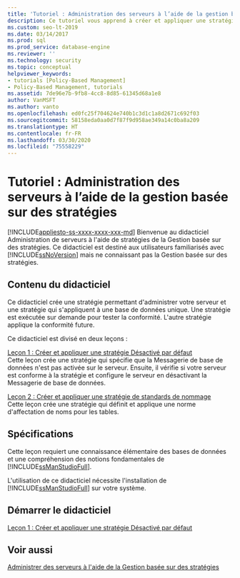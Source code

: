 ```yaml
---
title: 'Tutoriel : Administration des serveurs à l’aide de la gestion basée sur des stratégies'
description: Ce tutoriel vous apprend à créer et appliquer une stratégie désactivée par défaut ainsi qu’une stratégie de standards de nommage.
ms.custom: seo-lt-2019
ms.date: 03/14/2017
ms.prod: sql
ms.prod_service: database-engine
ms.reviewer: ''
ms.technology: security
ms.topic: conceptual
helpviewer_keywords:
- tutorials [Policy-Based Management]
- Policy-Based Management, tutorials
ms.assetid: 7de96e7b-9fb8-4cc8-8d85-61345d68a1e8
author: VanMSFT
ms.author: vanto
ms.openlocfilehash: ed0fc25f704624e740b1c3d1c1a8d2671c692f03
ms.sourcegitcommit: 58158eda0aa0d7f87f9d958ae349a14c0ba8a209
ms.translationtype: HT
ms.contentlocale: fr-FR
ms.lasthandoff: 03/30/2020
ms.locfileid: "75558229"
---
```

# <a name="tutorial-managing-servers-using-policy-based-management"></a>Tutoriel : Administration des serveurs à l’aide de la gestion basée sur des stratégies
[!INCLUDE[appliesto-ss-xxxx-xxxx-xxx-md](../../includes/appliesto-ss-xxxx-xxxx-xxx-md.md)]
Bienvenue au didacticiel Administration de serveurs à l'aide de stratégies de la Gestion basée sur des stratégies. Ce didacticiel est destiné aux utilisateurs familiarisés avec [!INCLUDE[ssNoVersion](../../includes/ssnoversion-md.md)] mais ne connaissant pas la Gestion basée sur des stratégies.  
  
## <a name="what-you-will-learn"></a>Contenu du didacticiel  
Ce didacticiel crée une stratégie permettant d'administrer votre serveur et une stratégie qui s'appliquent à une base de données unique. Une stratégie est exécutée sur demande pour tester la conformité. L'autre stratégie applique la conformité future.  
  
Ce didacticiel est divisé en deux leçons :  
  
[Leçon 1 : Créer et appliquer une stratégie Désactivé par défaut](../../relational-databases/policy-based-management/lesson-1-create-and-apply-an-off-by-default-policy.md)  
Cette leçon crée une stratégie qui spécifie que la Messagerie de base de données n'est pas activée sur le serveur. Ensuite, il vérifie si votre serveur est conforme à la stratégie et configure le serveur en désactivant la Messagerie de base de données.  
  
[Leçon 2 : Créer et appliquer une stratégie de standards de nommage](../../relational-databases/policy-based-management/lesson-2-create-and-apply-a-naming-standards-policy.md)  
Cette leçon crée une stratégie qui définit et applique une norme d'affectation de noms pour les tables.  
  
## <a name="requirements"></a>Spécifications  
Cette leçon requiert une connaissance élémentaire des bases de données et une compréhension des notions fondamentales de [!INCLUDE[ssManStudioFull](../../includes/ssmanstudiofull-md.md)].  
  
L'utilisation de ce didacticiel nécessite l'installation de [!INCLUDE[ssManStudioFull](../../includes/ssmanstudiofull-md.md)] sur votre système.  
  
## <a name="start-the-tutorial"></a>Démarrer le didacticiel  
[Leçon 1 : Créer et appliquer une stratégie Désactivé par défaut](../../relational-databases/policy-based-management/lesson-1-create-and-apply-an-off-by-default-policy.md)  
  
## <a name="see-also"></a>Voir aussi  
[Administrer des serveurs à l'aide de la Gestion basée sur des stratégies](../../relational-databases/policy-based-management/administer-servers-by-using-policy-based-management.md)  
  
  
  

